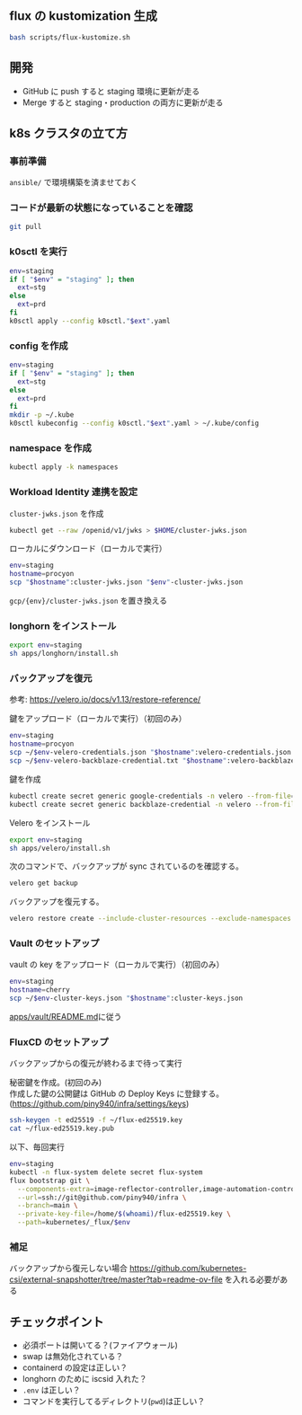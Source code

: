 ## flux の kustomization 生成

```bash
bash scripts/flux-kustomize.sh
```

## 開発

- GitHub に push すると staging 環境に更新が走る
- Merge すると staging・production の両方に更新が走る

## k8s クラスタの立て方

### 事前準備

`ansible/` で環境構築を済ませておく

### コードが最新の状態になっていることを確認

```bash
git pull
```

### k0sctl を実行

```bash
env=staging
if [ "$env" = "staging" ]; then
  ext=stg
else
  ext=prd
fi
k0sctl apply --config k0sctl."$ext".yaml
```

### config を作成

```bash
env=staging
if [ "$env" = "staging" ]; then
  ext=stg
else
  ext=prd
fi
mkdir -p ~/.kube
k0sctl kubeconfig --config k0sctl."$ext".yaml > ~/.kube/config
```

### namespace を作成

```bash
kubectl apply -k namespaces
```

### Workload Identity 連携を設定

`cluster-jwks.json` を作成

```bash
kubectl get --raw /openid/v1/jwks > $HOME/cluster-jwks.json
```

ローカルにダウンロード（ローカルで実行）

```bash
env=staging
hostname=procyon
scp "$hostname":cluster-jwks.json "$env"-cluster-jwks.json
```

`gcp/{env}/cluster-jwks.json` を置き換える

### longhorn をインストール

```bash
export env=staging
sh apps/longhorn/install.sh
```

### バックアップを復元

参考: https://velero.io/docs/v1.13/restore-reference/

鍵をアップロード（ローカルで実行）（初回のみ）

```bash
env=staging
hostname=procyon
scp ~/$env-velero-credentials.json "$hostname":velero-credentials.json
scp ~/$env-velero-backblaze-credential.txt "$hostname":velero-backblaze-credential.txt
```

鍵を作成

```bash
kubectl create secret generic google-credentials -n velero --from-file=gcp=$HOME/velero-credentials.json
kubectl create secret generic backblaze-credential -n velero --from-file=backblaze=$HOME/velero-backblaze-credential.txt
```

Velero をインストール

```bash
export env=staging
sh apps/velero/install.sh
```

次のコマンドで、バックアップが sync されているのを確認する。

```bash
velero get backup
```

バックアップを復元する。

```bash
velero restore create --include-cluster-resources --exclude-namespaces velero,flux-system,kube-system,longhorn-system,metallb-system --from-backup {backup-name}
```

### Vault のセットアップ

vault の key をアップロード（ローカルで実行）（初回のみ）

```bash
env=staging
hostname=cherry
scp ~/$env-cluster-keys.json "$hostname":cluster-keys.json
```

[apps/vault/README.md](apps/vault/README.md)に従う

### FluxCD のセットアップ

バックアップからの復元が終わるまで待って実行

秘密鍵を作成。(初回のみ)  
作成した鍵の公開鍵は GitHub の Deploy Keys に登録する。(<https://github.com/piny940/infra/settings/keys>)

```bash
ssh-keygen -t ed25519 -f ~/flux-ed25519.key
cat ~/flux-ed25519.key.pub
```

以下、毎回実行

```bash
env=staging
kubectl -n flux-system delete secret flux-system
flux bootstrap git \
  --components-extra=image-reflector-controller,image-automation-controller \
  --url=ssh://git@github.com/piny940/infra \
  --branch=main \
  --private-key-file=/home/$(whoami)/flux-ed25519.key \
  --path=kubernetes/_flux/$env
```

### 補足

バックアップから復元しない場合
https://github.com/kubernetes-csi/external-snapshotter/tree/master?tab=readme-ov-file
を入れる必要がある

## チェックポイント

- 必須ポートは開いてる？(ファイアウォール)
- swap は無効化されている？
- containerd の設定は正しい？
- longhorn のために iscsid 入れた？
- `.env` は正しい？
- コマンドを実行してるディレクトリ(`pwd`)は正しい？
